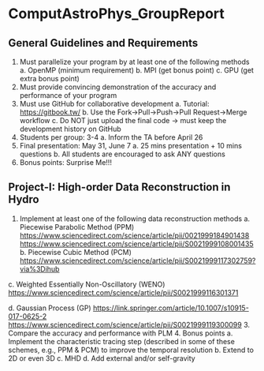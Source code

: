 # ComputAstroPhys_GroupReport
## General Guidelines and Requirements
1. Must parallelize your program by at least one of the following methods
a. OpenMP (minimum requirement)
b. MPI (get bonus point)
c. GPU (get extra bonus point)
2. Must provide convincing demonstration of the accuracy and performance of your program
3. Must use GitHub for collaborative development
a. Tutorial: https://gitbook.tw/
b. Use the Fork→Pull→Push→Pull Request→Merge workflow
c. Do NOT just upload the final code → must keep the development history on GitHub
4. Students per group: 3-4
a. Inform the TA before April 26
5. Final presentation: May 31, June 7
a. 25 mins presentation + 10 mins questions
b. All students are encouraged to ask ANY questions
6. Bonus points: Surprise Me!!!
## Project-I: High-order Data Reconstruction in Hydro
1. Implement at least one of the following data reconstruction methods
a. Piecewise Parabolic Method (PPM)
https://www.sciencedirect.com/science/article/pii/0021999184901438 
https://www.sciencedirect.com/science/article/pii/S0021999108001435 
b. Piecewise Cubic Method (PCM)
https://www.sciencedirect.com/science/article/pii/S0021999117302759?via%3Dihub

c. Weighted Essentially Non-Oscillatory (WENO)
https://www.sciencedirect.com/science/article/pii/S0021999116301371

d. Gaussian Process (GP)
https://link.springer.com/article/10.1007/s10915-017-0625-2
https://www.sciencedirect.com/science/article/pii/S0021999119300099
3. Compare the accuracy and performance with PLM
4. Bonus points
a. Implement the characteristic tracing step (described in some of these schemes, e.g., PPM & PCM) to improve the temporal resolution
b. Extend to 2D or even 3D
c. MHD
d. Add external and/or self-gravity
